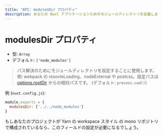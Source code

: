 ```yaml
---
title: "API: modulesDir プロパティ"
description: あなたの Nuxt アプリケーションためのモジュールディレクトリを定義します。
---
```


# modulesDir プロパティ

- 型: `Array`
- デフォルト: `['node_modules']`

> パス解決のためにモジュールディレクトリを設定することに使用します。 例: webpack の resovleLoading、nodeExternal や postcss。設定パスは [options.rootDir](/api/configuration-rootdir) からの相対パスです。 (デフォルト: `process.cwd()`)

例 (`nuxt.config.js`):

```js
module.exports = {
  modulesDir: ['../../node_modules']
}
```

もしあなたのプロジェクトが Yarn の workspace スタイル の mono リポジトリで構成されているなら、このフィールドの設定が必要になるでしょう。
